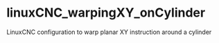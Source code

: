 # linuxCNC_warpingXY_onCylinder
LinuxCNC configuration to warp planar XY instruction around a cylinder
